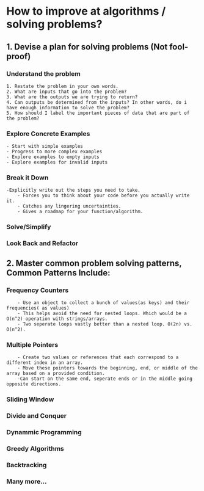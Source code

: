 # How to improve at algorithms / solving problems? 
 
## 1. Devise a plan for solving problems (Not fool-proof)

### Understand the problem
    1. Restate the problem in your own words.
    2. What are inputs that go into the problem?
    3. What are the outputs we are trying to return?
    4. Can outputs be determined from the inputs? In other words, do i have enough information to solve the problem?
    5. How should I label the important pieces of data that are part of the problem?

### Explore Concrete Examples
    - Start with simple examples
    - Progress to more complex examples
    - Explore examples to empty inputs
    - Explore examples for invalid inputs

### Break it Down
    -Explicitly write out the steps you need to take.
        - Forces you to think about your code before you actually write it. 
        - Catches any lingering uncertainties.
        - Gives a roadmap for your function/algorithm. 

### Solve/Simplify

### Look Back and Refactor

## 2. Master common problem solving patterns, Common Patterns Include:


### Frequency Counters
        - Use an object to collect a bunch of values(as keys) and their frequencies( as values)
        - This helps avoid the need for nested loops. Which would be a O(n^2) operation with strings/arrays.
        - Two seperate loops vastly better than a nested loop. O(2n) vs. O(n^2).
###  Multiple Pointers
        - Create two values or references that each correspond to a different index in an array.
        - Move these pointers towards the beginning, end, or middle of the array based on a provided condition.
        -Can start on the same end, seperate ends or in the middle going opposite directions. 
###  Sliding Window
### Divide and Conquer
###  Dynammic Programming
###  Greedy Algorithms
###  Backtracking
###  Many more... 

